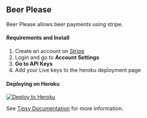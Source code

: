 ## Beer Please

Beer Please allows beer payments using stripe.


#### Requirements and Install

1. Create an account on [Stripe](https://stripe.com/)
1. Login and go to **Account Settings**
1. **Go to API Keys**
1. Add your Live keys to the heroku deployment page



#### Deploying on Heroku

[![Deploy to Heroku](https://www.herokucdn.com/deploy/button.svg)](https://heroku.com/deploy)

See [Tipsy Documentation](https://github.com/arzynik/tipsy/wiki) for more information.
